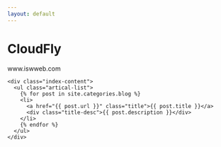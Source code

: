 ```yaml
---
layout: default
---
```


<body>
  <div class="index-wrapper">
    <div class="aside">
      <div class="info-card">
        <h1>CloudFly</h1>
        <p>www.iswweb.com</p>
      </div>
      <div id="particles-js"></div>
    </div>

    <div class="index-content">
      <ul class="artical-list">
        {% for post in site.categories.blog %}
        <li>
          <a href="{{ post.url }}" class="title">{{ post.title }}</a>
          <div class="title-desc">{{ post.description }}</div>
        </li>
        {% endfor %}
      </ul>
    </div>
  </div>
</body>

